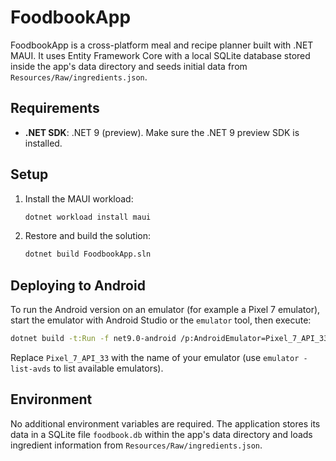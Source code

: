 # FoodbookApp

FoodbookApp is a cross-platform meal and recipe planner built with .NET MAUI. It uses Entity Framework Core with a local SQLite database stored inside the app's data directory and seeds initial data from `Resources/Raw/ingredients.json`.

## Requirements

- **.NET SDK**: .NET 9 (preview). Make sure the .NET 9 preview SDK is installed.

## Setup

1. Install the MAUI workload:
   ```bash
   dotnet workload install maui
   ```
2. Restore and build the solution:
   ```bash
   dotnet build FoodbookApp.sln
   ```

## Deploying to Android

To run the Android version on an emulator (for example a Pixel 7 emulator), start the emulator with Android Studio or the `emulator` tool, then execute:

```bash
dotnet build -t:Run -f net9.0-android /p:AndroidEmulator=Pixel_7_API_33
```

Replace `Pixel_7_API_33` with the name of your emulator (use `emulator -list-avds` to list available emulators).

## Environment

No additional environment variables are required. The application stores its data in a SQLite file `foodbook.db` within the app's data directory and loads ingredient information from `Resources/Raw/ingredients.json`.

